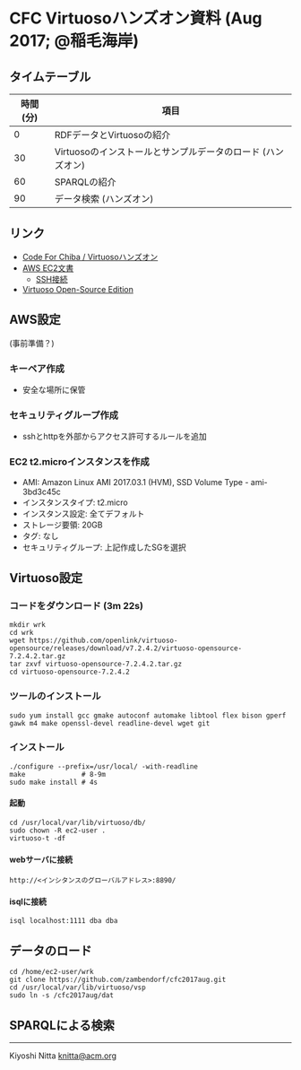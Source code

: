 # CFC Virtuosoハンズオン資料 (Aug 2017; @稲毛海岸) #

## タイムテーブル ##

| 時間(分) | 項目 |
|-|-|
|  0 | RDFデータとVirtuosoの紹介 |
| 30 | Virtuosoのインストールとサンプルデータのロード (ハンズオン) |
| 60 | SPARQLの紹介 |
| 90 | データ検索 (ハンズオン) |

## リンク ##
* [Code For Chiba / Virtuosoハンズオン](http://www.wherevent.com/detail/Code-for-Chiba-%E3%82%AA%E3%83%BC%E3%83%97%E3%83%B3%E3%83%87%E3%83%BC%E3%82%BF%E3%82%92%E6%B5%81%E9%80%9A%E3%81%95%E3%81%9B%E3%82%8B%E3%81%AB%E3%81%AF%EF%BC%9F-Virtuoso-%E3%83%8F%E3%83%B3%E3%82%BA%E3%82%AA%E3%83%B3)
* [AWS EC2文書](https://aws.amazon.com/jp/documentation/ec2/)
    * [SSH接続](http://docs.aws.amazon.com/ja_jp/AWSEC2/latest/UserGuide/AccessingInstancesLinux.html)
* [Virtuoso Open-Source Edition](http://vos.openlinksw.com/owiki/wiki/VOS/)

## AWS設定 ##
(事前準備？)

### キーペア作成
* 安全な場所に保管
### セキュリティグループ作成
* sshとhttpを外部からアクセス許可するルールを追加
### EC2 t2.microインスタンスを作成
* AMI: Amazon Linux AMI 2017.03.1 (HVM), SSD Volume Type - ami-3bd3c45c
* インスタンスタイプ: t2.micro
* インスタンス設定: 全てデフォルト
* ストレージ要領: 20GB
* タグ: なし
* セキュリティグループ: 上記作成したSGを選択

## Virtuoso設定 ##
### コードをダウンロード (3m 22s) ###

    mkdir wrk
    cd wrk
    wget https://github.com/openlink/virtuoso-opensource/releases/download/v7.2.4.2/virtuoso-opensource-7.2.4.2.tar.gz
    tar zxvf virtuoso-opensource-7.2.4.2.tar.gz
    cd virtuoso-opensource-7.2.4.2

### ツールのインストール ###

    sudo yum install gcc gmake autoconf automake libtool flex bison gperf gawk m4 make openssl-devel readline-devel wget git

### インストール ###

    ./configure --prefix=/usr/local/ -with-readline
    make              # 8-9m
    sudo make install # 4s

#### 起動 ####

    cd /usr/local/var/lib/virtuoso/db/
    sudo chown -R ec2-user .
    virtuoso-t -df

#### webサーバに接続 ####

    http://<インシタンスのグローバルアドレス>:8890/

#### isqlに接続 ####

    isql localhost:1111 dba dba

## データのロード ##

	cd /home/ec2-user/wrk
    git clone https://github.com/zambendorf/cfc2017aug.git
    cd /usr/local/var/lib/virtuoso/vsp
    sudo ln -s /cfc2017aug/dat

## SPARQLによる検索 ##


----
Kiyoshi Nitta <knitta@acm.org>
